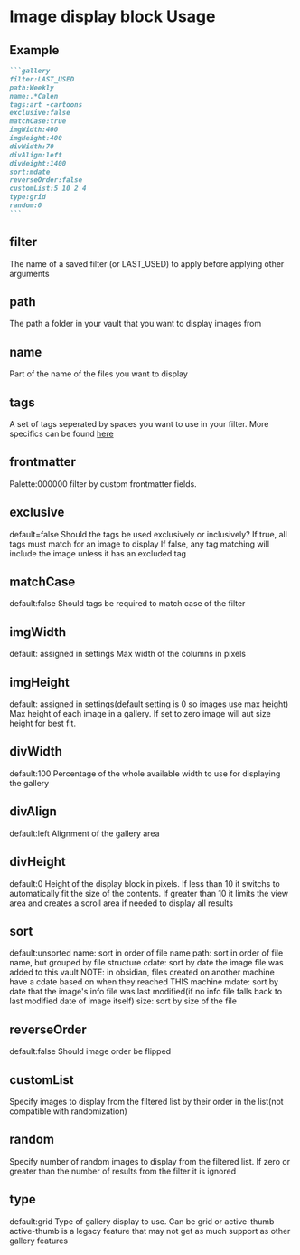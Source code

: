 # Image display block Usage

## Example

````markdown
```gallery
filter:LAST_USED
path:Weekly
name:.*Calen
tags:art -cartoons
exclusive:false
matchCase:true
imgWidth:400
imgHeight:400
divWidth:70
divAlign:left
divHeight:1400
sort:mdate
reverseOrder:false
customList:5 10 2 4
type:grid
random:0
```
````
## filter
The name of a saved filter (or LAST_USED) to apply before applying other arguments
## path
The path a folder in your vault that you want to display images from
## name 
Part of the name of the files you want to display
## tags
A set of tags seperated by spaces you want to use in your filter. More specifics can be found [here](https://github.com/TomNCatz/obsidian-gallery/blob/main/docs/README_AdvancedSearch.md)
## frontmatter
Palette:000000
filter by custom frontmatter fields. 
## exclusive
default=false
Should the tags be used exclusively or inclusively? 
If true, all tags must match for an image to display
If false, any tag matching will include the image unless it has an excluded tag
## matchCase
default:false
Should tags be required to match case of the filter
## imgWidth
default: assigned in settings
Max width of the columns in pixels
## imgHeight
default: assigned in settings(default setting is 0 so images use max height)
Max height of each image in a gallery. If set to zero image will aut size height for best fit.
## divWidth
default:100
Percentage of the whole available width to use for displaying the gallery
## divAlign
default:left
Alignment of the gallery area
## divHeight
default:0
Height of the display block in pixels. If less than 10 it switchs to automatically fit the size of the contents. If greater than 10 it limits the view area and creates a scroll area if needed to display all results
## sort
default:unsorted
name: sort in order of file name
path: sort in order of file name, but grouped by file structure
cdate: sort by date the image file was added to this vault NOTE: in obsidian, files created on another machine have a cdate based on when they reached THIS machine
mdate: sort by date that the image's info file was last modified(if no info file falls back to last modified date of image itself)
size: sort by size of the file
## reverseOrder
default:false
Should image order be flipped
## customList
Specify images to display from the filtered list by their order in the list(not compatible with randomization)
## random
Specify number of random images to display from the filtered list. If zero or greater than the number of results from the filter it is ignored
## type
default:grid
Type of gallery display to use. Can be grid or active-thumb
active-thumb is a legacy feature that may not get as much support as other gallery features